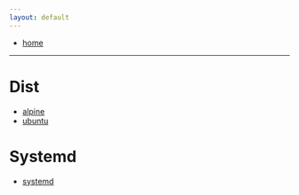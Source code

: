 ```yaml
---
layout: default
---
```

- [home](/index.md)

---
# Dist
- [alpine](/linux-alpine.md)
- [ubuntu](/linux-ubuntu.md)

# Systemd
- [systemd](/linux-systemd.md)
